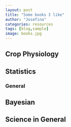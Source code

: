 ```yaml
---
layout: post
title: "Some books I like"
author: "Josefina"
categories: resources
tags: [blog,sample]
image: books.jpg
---
```


## Crop Physiology

## Statistics 
### General

## Bayesian

## Science in General

